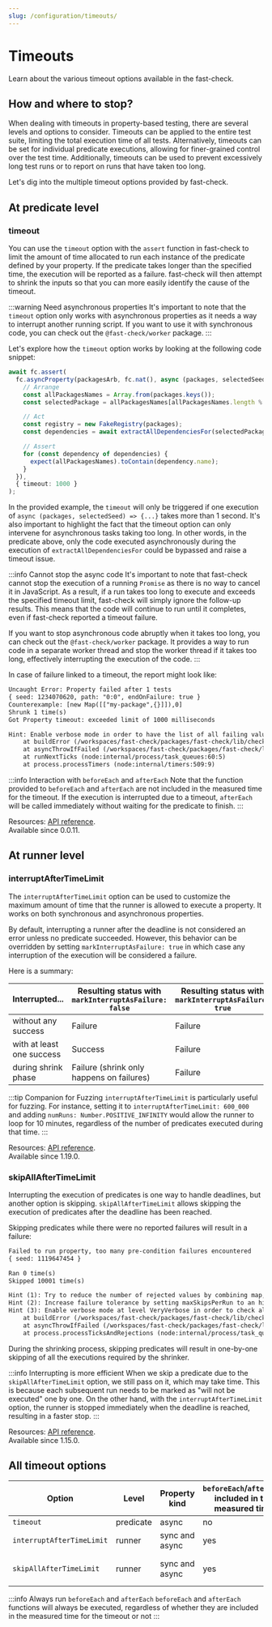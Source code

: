 ```yaml
---
slug: /configuration/timeouts/
---
```


# Timeouts

Learn about the various timeout options available in the fast-check.

## How and where to stop?

When dealing with timeouts in property-based testing, there are several levels and options to consider. Timeouts can be applied to the entire test suite, limiting the total execution time of all tests. Alternatively, timeouts can be set for individual predicate executions, allowing for finer-grained control over the test time. Additionally, timeouts can be used to prevent excessively long test runs or to report on runs that have taken too long.

Let's dig into the multiple timeout options provided by fast-check.

## At predicate level

### timeout

You can use the `timeout` option with the `assert` function in fast-check to limit the amount of time allocated to run each instance of the predicate defined by your property. If the predicate takes longer than the specified time, the execution will be reported as a failure. fast-check will then attempt to shrink the inputs so that you can more easily identify the cause of the timeout.

:::warning Need asynchronous properties
It's important to note that the `timeout` option only works with asynchronous properties as it needs a way to interrupt another running script. If you want to use it with synchronous code, you can check out the `@fast-check/worker` package.
:::

Let's explore how the `timeout` option works by looking at the following code snippet:

```ts
await fc.assert(
  fc.asyncProperty(packagesArb, fc.nat(), async (packages, selectedSeed) => {
    // Arrange
    const allPackagesNames = Array.from(packages.keys());
    const selectedPackage = allPackagesNames[allPackagesNames.length % selectedSeed];

    // Act
    const registry = new FakeRegistry(packages);
    const dependencies = await extractAllDependenciesFor(selectedPackage, registry);

    // Assert
    for (const dependency of dependencies) {
      expect(allPackagesNames).toContain(dependency.name);
    }
  }),
  { timeout: 1000 }
);
```

In the provided example, the `timeout` will only be triggered if one execution of `async (packages, selectedSeed) => {...}` takes more than 1 second. It's also important to highlight the fact that the timeout option can only intervene for asynchronous tasks taking too long. In other words, in the predicate above, only the code executed asynchronously during the execution of `extractAllDependenciesFor` could be bypassed and raise a timeout issue.

:::info Cannot stop the async code
It's important to note that fast-check cannot stop the execution of a running `Promise` as there is no way to cancel it in JavaScript. As a result, if a run takes too long to execute and exceeds the specified timeout limit, fast-check will simply ignore the follow-up results. This means that the code will continue to run until it completes, even if fast-check reported a timeout failure.

If you want to stop asynchronous code abruptly when it takes too long, you can check out the `@fast-check/worker` package. It provides a way to run code in a separate worker thread and stop the worker thread if it takes too long, effectively interrupting the execution of the code.
:::

In case of failure linked to a timeout, the report might look like:

```txt
Uncaught Error: Property failed after 1 tests
{ seed: 1234070620, path: "0:0", endOnFailure: true }
Counterexample: [new Map([["my-package",{}]]),0]
Shrunk 1 time(s)
Got Property timeout: exceeded limit of 1000 milliseconds

Hint: Enable verbose mode in order to have the list of all failing values encountered during the run
    at buildError (/workspaces/fast-check/packages/fast-check/lib/check/runner/utils/RunDetailsFormatter.js:131:15)
    at asyncThrowIfFailed (/workspaces/fast-check/packages/fast-check/lib/check/runner/utils/RunDetailsFormatter.js:148:11)
    at runNextTicks (node:internal/process/task_queues:60:5)
    at process.processTimers (node:internal/timers:509:9)
```

:::info Interaction with `beforeEach` and `afterEach`
Note that the function provided to `beforeEach` and `afterEach` are not included in the measured time for the timeout. If the execution is interrupted due to a timeout, `afterEach` will be called immediately without waiting for the predicate to finish.
:::

Resources: [API reference](https://fast-check.dev/api-reference/interfaces/Parameters.html#timeout).  
Available since 0.0.11.

## At runner level

### interruptAfterTimeLimit

The `interruptAfterTimeLimit` option can be used to customize the maximum amount of time that the runner is allowed to execute a property. It works on both synchronous and asynchronous properties.

By default, interrupting a runner after the deadline is not considered an error unless no predicate succeeded. However, this behavior can be overridden by setting `markInterruptAsFailure: true` in which case any interruption of the execution will be considered a failure.

Here is a summary:

| Interrupted...            | Resulting status with `markInterruptAsFailure: false` | Resulting status with `markInterruptAsFailure: true` |
| ------------------------- | ----------------------------------------------------- | ---------------------------------------------------- |
| without any success       | Failure                                               | Failure                                              |
| with at least one success | Success                                               | Failure                                              |
| during shrink phase       | Failure (shrink only happens on failures)             | Failure                                              |

:::tip Companion for Fuzzing
`interruptAfterTimeLimit` is particularly useful for fuzzing. For instance, setting it to `interruptAfterTimeLimit: 600_000` and adding `numRuns: Number.POSITIVE_INFINITY` would allow the runner to loop for 10 minutes, regardless of the number of predicates executed during that time.
:::

Resources: [API reference](https://fast-check.dev/api-reference/interfaces/Parameters.html#interruptAfterTimeLimit).  
Available since 1.19.0.

### skipAllAfterTimeLimit

Interrupting the execution of predicates is one way to handle deadlines, but another option is skipping. `skipAllAfterTimeLimit` allows skipping the execution of predicates after the deadline has been reached.

Skipping predicates while there were no reported failures will result in a failure:

```txt
Failed to run property, too many pre-condition failures encountered
{ seed: 1119647454 }

Ran 0 time(s)
Skipped 10001 time(s)

Hint (1): Try to reduce the number of rejected values by combining map, flatMap and built-in arbitraries
Hint (2): Increase failure tolerance by setting maxSkipsPerRun to an higher value
Hint (3): Enable verbose mode at level VeryVerbose in order to check all generated values and their associated status
    at buildError (/workspaces/fast-check/packages/fast-check/lib/check/runner/utils/RunDetailsFormatter.js:131:15)
    at asyncThrowIfFailed (/workspaces/fast-check/packages/fast-check/lib/check/runner/utils/RunDetailsFormatter.js:148:11)
    at process.processTicksAndRejections (node:internal/process/task_queues:95:5)
```

During the shrinking process, skipping predicates will result in one-by-one skipping of all the executions required by the shrinker.

:::info Interrupting is more efficient
When we skip a predicate due to the `skipAllAfterTimeLimit` option, we still pass on it, which may take time. This is because each subsequent run needs to be marked as "will not be executed" one by one. On the other hand, with the `interruptAfterTimeLimit` option, the runner is stopped immediately when the deadline is reached, resulting in a faster stop.
:::

Resources: [API reference](https://fast-check.dev/api-reference/interfaces/Parameters.html#timeout).  
Available since 1.15.0.

## All timeout options

| Option                    | Level     | Property kind  | `beforeEach`/`afterEach` included in the measured time | Mark run as failed                                         |
| ------------------------- | --------- | -------------- | ------------------------------------------------------ | ---------------------------------------------------------- |
| `timeout`                 | predicate | async          | no                                                     | yes                                                        |
| `interruptAfterTimeLimit` | runner    | sync and async | yes                                                    | no except when first run or `markInterruptAsFailure:true`  |
| `skipAllAfterTimeLimit`   | runner    | sync and async | yes                                                    | no except when timeout occured outside of the shrink phase |

:::info Always run `beforeEach` and `afterEach`
`beforeEach` and `afterEach` functions will always be executed, regardless of whether they are included in the measured time for the timeout or not
:::
